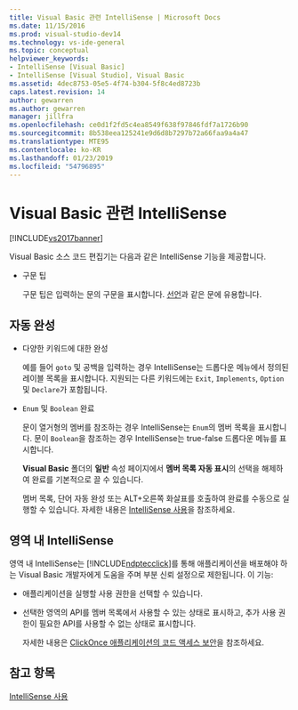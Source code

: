 ```yaml
---
title: Visual Basic 관련 IntelliSense | Microsoft Docs
ms.date: 11/15/2016
ms.prod: visual-studio-dev14
ms.technology: vs-ide-general
ms.topic: conceptual
helpviewer_keywords:
- IntelliSense [Visual Basic]
- IntelliSense [Visual Studio], Visual Basic
ms.assetid: 4dec8753-05e5-4f74-b304-5f8c4ed8723b
caps.latest.revision: 14
author: gewarren
ms.author: gewarren
manager: jillfra
ms.openlocfilehash: ce0d1f2fd5c4ea8549f638f97846fdf7a1726b90
ms.sourcegitcommit: 8b538eea125241e9d6d8b7297b72a66faa9a4a47
ms.translationtype: MTE95
ms.contentlocale: ko-KR
ms.lasthandoff: 01/23/2019
ms.locfileid: "54796895"
---
```

# <a name="visual-basic-specific-intellisense"></a>Visual Basic 관련 IntelliSense
[!INCLUDE[vs2017banner](../includes/vs2017banner.md)]

Visual Basic 소스 코드 편집기는 다음과 같은 IntelliSense 기능을 제공합니다.  
  
-   구문 팁  
  
     구문 팁은 입력하는 문의 구문을 표시합니다. [선언](http://msdn.microsoft.com/library/d3f21fb0-b804-4c99-97ed-583b23894cf1)과 같은 문에 유용합니다.  
  
## <a name="automatic-completion"></a>자동 완성  
  
- 다양한 키워드에 대한 완성  
  
   예를 들어 `goto` 및 공백을 입력하는 경우 IntelliSense는 드롭다운 메뉴에서 정의된 레이블 목록을 표시합니다. 지원되는 다른 키워드에는 `Exit`, `Implements`, `Option` 및 `Declare`가 포함됩니다.  
  
- `Enum` 및 `Boolean` 완료  
  
   문이 열거형의 멤버를 참조하는 경우 IntelliSense는 `Enum`의 멤버 목록을 표시합니다. 문이 `Boolean`을 참조하는 경우 IntelliSense는 true-false 드롭다운 메뉴를 표시합니다.  
  
  **Visual Basic** 폴더의 **일반** 속성 페이지에서 **멤버 목록 자동 표시**의 선택을 해제하여 완료를 기본적으로 끌 수 있습니다.  
  
  멤버 목록, 단어 자동 완성 또는 ALT+오른쪽 화살표를 호출하여 완료를 수동으로 실행할 수 있습니다. 자세한 내용은 [IntelliSense 사용](../ide/using-intellisense.md)을 참조하세요.  
  
## <a name="intellisense-in-zone"></a>영역 내 IntelliSense  
 영역 내 IntelliSense는 [!INCLUDE[ndptecclick](../includes/ndptecclick-md.md)]를 통해 애플리케이션을 배포해야 하는 Visual Basic 개발자에게 도움을 주며 부분 신뢰 설정으로 제한됩니다. 이 기능:  
  
- 애플리케이션을 실행할 사용 권한을 선택할 수 있습니다.  
  
- 선택한 영역의 API를 멤버 목록에서 사용할 수 있는 상태로 표시하고, 추가 사용 권한이 필요한 API를 사용할 수 없는 상태로 표시합니다.  
  
  자세한 내용은 [ClickOnce 애플리케이션의 코드 액세스 보안](../deployment/code-access-security-for-clickonce-applications.md)을 참조하세요.  
  
## <a name="see-also"></a>참고 항목  
 [IntelliSense 사용](../ide/using-intellisense.md)
